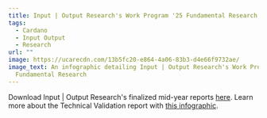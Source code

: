 ```yaml
---
title: Input | Output Research's Work Program '25 Fundamental Research infographic
tags:
  - Cardano
  - Input Output
  - Research
url: ""
image: https://ucarecdn.com/13b5fc20-e864-4a06-83b3-d4e66f9732ae/
image_text: An infographic detailing Input | Output Research's Work Program '25
  Fundamental Research
---
```


Download Input | Output Research's finalized mid-year reports [here](https://forum.cardano.org/t/ior-cardano-vision-work-program-2025-mid-year-reports-final/150026). Learn more about the Technical Validation report with [this infographic](https://www.essentialcardano.io/infographic/input-or-output-researchs-work-program-25-technology-validation-infographic).
